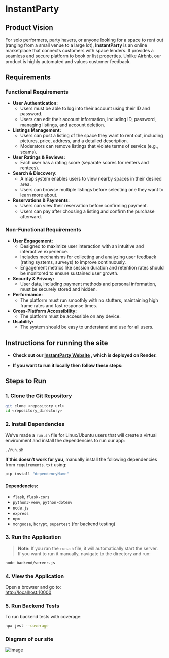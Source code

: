 # InstantParty

## Product Vision

For solo performers, party havers, or anyone looking for a space to rent out (ranging from a small venue to a large lot), **InstantParty** is an online marketplace that connects customers with space lenders. It provides a seamless and secure platform to book or list properties. Unlike Airbnb, our product is highly automated and values customer feedback.

## Requirements

### Functional Requirements

- **User Authentication:**
  - Users must be able to log into their account using their ID and password.
  - Users can edit their account information, including ID, password, managing listings, and account deletion.
- **Listings Management:**
  - Users can post a listing of the space they want to rent out, including pictures, price, address, and a detailed description.
  - Moderators can remove listings that violate terms of service (e.g., scams).
- **User Ratings & Reviews:**
  - Each user has a rating score (separate scores for renters and rentees).
- **Search & Discovery:**
  - A map system enables users to view nearby spaces in their desired area.
  - Users can browse multiple listings before selecting one they want to learn more about.
- **Reservations & Payments:**
  - Users can view their reservation before confirming payment.
  - Users can pay after choosing a listing and confirm the purchase afterward.

### Non-Functional Requirements

- **User Engagement:**
  - Designed to maximize user interaction with an intuitive and interactive experience.
  - Includes mechanisms for collecting and analyzing user feedback (rating systems, surveys) to improve continuously.
  - Engagement metrics like session duration and retention rates should be monitored to ensure sustained user growth.
- **Security & Privacy:**
  - User data, including payment methods and personal information, must be securely stored and hidden.
- **Performance:**
  - The platform must run smoothly with no stutters, maintaining high frame rates and fast response times.
- **Cross-Platform Accessibility:**
  - The platform must be accessible on any device.
- **Usability:**
  - The system should be easy to understand and use for all users.

 ## Instructions for running the site

  - **Check out our [InstantParty Website](https://instantparty.onrender.com/login.html) , which is deployed on Render.**

  - **If you want to run it locally then follow these steps:**
## Steps to Run

### 1. Clone the Git Repository

```bash
git clone <repository_url>
cd <repository_directory>
```

### 2. Install Dependencies

We’ve made a `run.sh` file for Linux/Ubuntu users that will create a virtual environment and install the dependencies to run our app:

```bash
./run.sh
```

**If this doesn’t work for you**, manually install the following dependencies from `requirements.txt` using:

```bash
pip install "dependencyName"
```

#### Dependencies:
- `flask`, `flask-cors`
- `python3-venv`, `python-dotenv`
- `node.js`
- `express`
- `npm`
- `mongoose`, `bcrypt`, `supertest` (for backend testing)

### 3. Run the Application

> **Note:** If you ran the `run.sh` file, it will automatically start the server.  
> If you want to run it manually, navigate to the directory and run:

```bash
node backend/server.js
```

### 4. View the Application

Open a browser and go to:  
[http://localhost:10000](http://localhost:10000)

### 5. Run Backend Tests

To run backend tests with coverage:

```bash
npx jest --coverage
```

### Diagram of our site
![image](https://github.com/user-attachments/assets/58f887ef-2e93-4b2c-a332-b1f9ca65f015)

